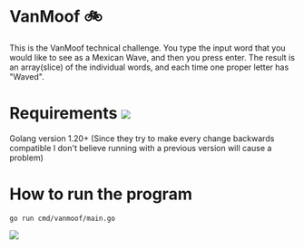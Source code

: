 # VanMoof 🚲
This is the VanMoof technical challenge. You type the input word that you would like to see as a Mexican Wave, and then
you press enter. The result is an array(slice) of the individual words, and each time one proper letter has "Waved".

# Requirements ![](https://upload.wikimedia.org/wikipedia/commons/2/2d/Go_gopher_favicon.svg)
Golang version 1.20+ (Since they try to make every change backwards compatible I don't believe running with a previous version will cause a problem)

# How to run the program 
`go run cmd/vanmoof/main.go`

![](https://media.giphy.com/media/SwImQhtiNA7io/giphy.gif)
